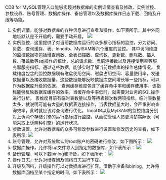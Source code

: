 CDB for MySQL管理入口能够实现对数据库的实例详情查看及修改、实例监控、参数设置、账号管理、数据库操作、备份管理以及数据库操作日志下载、回档及升级等功能。
1. 实例详情，能够对数据库的各种信息进行查看和操作，如下表所示，其中外网地址默认是不开启的，需要手动开启。
![](http://imgcache.tce.fsphere.cn/image/mccdn.qcloud.com/static/img/c13bba7ad631c3d1b2c5e443daa5b87a/c13bba7ad631.png)
2. 实例监控，这里提供了对当前数据库运行的众多核心指标的监控，分为访问、负载、查询缓存、表、Innodb、MyISAM等六个维度的监控。
其中访问维度的监控数据项包括慢查询数、全表扫描数、查询数、更新数、删除数、插入数、覆盖数等sql操作的统计，总的请求数、当前连接数以及连接使用率等服务器服务指标。通过这些数据，能够实时了解当前数据库的操作总体情况。
负载维度包含的监控数据项有磁盘使用空间、磁盘占用空间、容量使用率，发送数据量以及接收数据量。这些数据能够反映数据库空间增长等一些指标，可以作为数据库升级的依据。
查询缓存维度包含了缓存命中率和缓存使用率，该指标能够反映数据库缓存的效率，当缓存命中率低时，就需要对业务的SQL操作进行分析。
表维度目前有临时表数量以及等待表锁次数两项指标。临时表数量太多，就说明可能有大量的数据表连接操作，当表数据量大时，会严重影响查询效率，此时就应该对查询进行优化。
InnoDB以及MyISAM的监控维度分别对上诉两个存储引擎的运行指标进行监控，从而使管理人员更清楚实际表（可能采取上诉两种引擎）的运行状况。
3. 参数设置，允许对数据库的众多可修改参数进行设置和修改历史的查看，如下表所示:
![](http://imgcache.tce.fsphere.cn/image/mccdn.qcloud.com/static/img/f6beb0e4cdec29a45840591f953b7fc5/f6beb0e4cdec.png)
4. 账号管理，允许对系统默认的root账户的密码进行修改，如下图所示：
![](http://imgcache.tce.fsphere.cn/image/mc.qcloudimg.com/static/img/95232eedad49db383a533420bddb16ed/step1.png)
5. 数据库操作，允许将sql文件导入到指定的数据库，如下表所示：
![](http://imgcache.tce.fsphere.cn/image/mccdn.qcloud.com/static/img/5cf4795c885ea7a699dcf5b94a4a725e/5cf4795c885e.png)
6. 备份管理，可以下载binlog和冷备，如下表所示：
![](http://imgcache.tce.fsphere.cn/image/mccdn.qcloud.com/static/img/7d52f26467f31898b49c7992a708d8a2/7d52f26467f3.png)
7. 操作日志，允许对慢查询及回档日志进行下载。
8. 升级及回档，升级操作可以对数据库进行扩容。借助于冷备和binlog，允许将数据库回档至某个指定的时间，如下表所示：
![](http://imgcache.tce.fsphere.cn/image/mccdn.qcloud.com/static/img/2cb7c8818e790b0b54d41143068f3d86/2cb7c8818e79.png)
